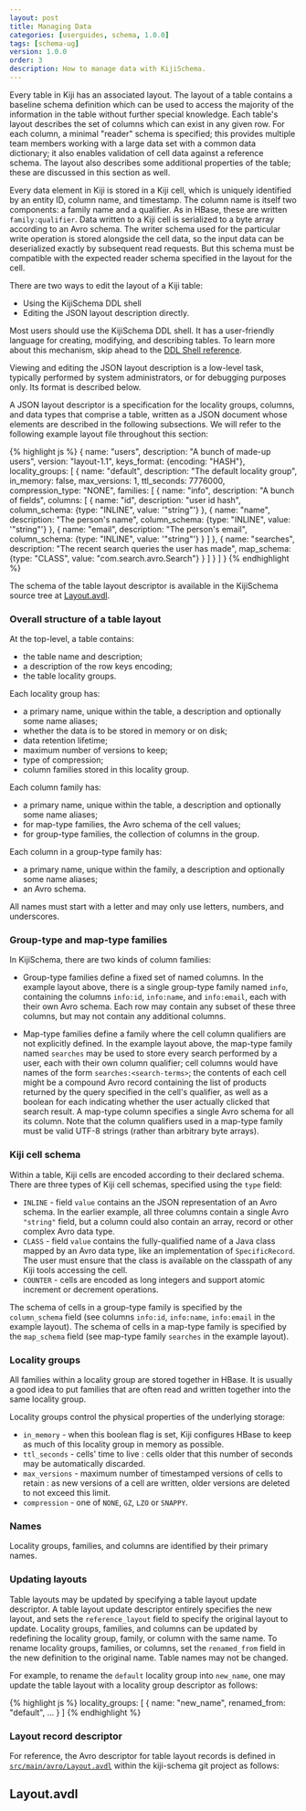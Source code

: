 ```yaml
---
layout: post
title: Managing Data
categories: [userguides, schema, 1.0.0]
tags: [schema-ug]
version: 1.0.0
order: 3
description: How to manage data with KijiSchema.
---
```


Every table in Kiji has an associated layout. The layout of a table contains a
baseline schema definition which can be used to access the majority of the
information in the table without further special knowledge.  Each table's layout
describes the set of columns which can exist in any given row.  For each column,
a minimal "reader" schema is specified; this provides multiple team members
working with a large data set with a common data dictionary; it also enables
validation of cell data against a reference schema.  The layout also describes
some additional properties of the table; these are discussed in this section as
well.

Every data element in Kiji is stored in a Kiji cell, which is uniquely
identified by an entity ID, column name, and timestamp.  The column name is itself
two components: a family name and a qualifier.  As in HBase, these are written
`family:qualifier`.  Data written to a Kiji cell is serialized to a byte array
according to an Avro schema.  The writer schema used for the particular write
operation is stored alongside the cell data, so the input data can be
deserialized exactly by subsequent read requests. But this schema must be
compatible with the expected reader schema specified in the layout for the cell.

There are two ways to edit the layout of a Kiji table:
* Using the KijiSchema DDL shell
* Editing the JSON layout description directly.

Most users should use the KijiSchema DDL shell. It has a user-friendly language
for creating, modifying, and describing tables. To learn more about this
mechanism, skip ahead to the [DDL Shell reference](../schema-shell-ddl-ref).

Viewing and editing the JSON layout description is a low-level task, typically
performed by system administrators, or for debugging purposes only. Its format
is described below.

A JSON layout descriptor is a specification for the locality groups,
columns, and data types that comprise a table, written as a JSON
document whose elements are described in the following subsections.  We will
refer to the following example layout file throughout this section:

{% highlight js %}
{
  name: "users",
  description: "A bunch of made-up users",
  version: "layout-1.1",
  keys_format: {encoding: "HASH"},
  locality_groups: [ {
    name: "default",
    description: "The default locality group",
    in_memory: false,
    max_versions: 1,
    ttl_seconds: 7776000,
    compression_type: "NONE",
    families: [ {
      name: "info",
      description: "A bunch of fields",
      columns: [ {
        name: "id",
        description: "user id hash",
        column_schema: {type: "INLINE", value: '"string"'}
      }, {
        name: "name",
        description: "The person's name",
        column_schema: {type: "INLINE", value: '"string"'}
      }, {
        name: "email",
        description: "The person's email",
        column_schema: {type: "INLINE", value: '"string"'}
      } ]
    }, {
      name: "searches",
      description: "The recent search queries the user has made",
      map_schema: {type: "CLASS", value: "com.search.avro.Search"}
    } ]
  } ]
}
{% endhighlight %}

The schema of the table layout descriptor is available in the KijiSchema source tree at
[Layout.avdl](#ref.table_layout_desc).

### Overall structure of a table layout

At the top-level, a table contains:

*  the table name and description;
*  a description of the row keys encoding;
*  the table locality groups.

Each locality group has:

*  a primary name, unique within the table, a description and optionally some name aliases;
*  whether the data is to be stored in memory or on disk;
*  data retention lifetime;
*  maximum number of versions to keep;
*  type of compression;
*  column families stored in this locality group.

Each column family has:

*  a primary name, unique within the table, a description and optionally some name aliases;
*  for map-type families, the Avro schema of the cell values;
*  for group-type families, the collection of columns in the group.

Each column in a group-type family has:

*  a primary name, unique within the family, a description and optionally some name aliases;
*  an Avro schema.

All names must start with a letter and may only use letters, numbers, and underscores.

### Group-type and map-type families

In KijiSchema, there are two kinds of column families:

*  Group-type families define a fixed set of named columns.  In the example
   layout above, there is a single group-type family named `info`, containing
   the columns `info:id`, `info:name`, and `info:email`, each with their own
   Avro schema.  Each row may contain any subset of these three columns, but may
   not contain any additional columns.

*  Map-type families define a family where the cell column qualifiers are not
   explicitly defined.  In the example layout above, the map-type family named
   `searches` may be used to store every search performed by a user, each with
   their own column qualifier; cell columns would have names of the form
   `searches:<search-terms>`; the contents of each cell might be a compound Avro
   record containing the list of products returned by the query specified in the
   cell's qualifier, as well as a boolean for each indicating whether the user
   actually clicked that search result.  A map-type column specifies a single Avro
   schema for all its column.  Note that the column qualifiers used in a map-type
   family must be valid UTF-8 strings (rather than arbitrary byte arrays).

### Kiji cell schema

Within a table, Kiji cells are encoded according to their declared schema.
There are three types of Kiji cell schemas, specified using the `type` field:

*  `INLINE` - field `value` contains an the JSON representation of an Avro
   schema.  In the earlier example, all three columns contain a single Avro
   `"string"` field, but a column could also contain an array, record or other
   complex Avro data type.
*  `CLASS` - field `value` contains the fully-qualified name of a Java class
   mapped by an Avro data type, like an implementation of `SpecificRecord`.  The
   user must ensure that the class is available on the classpath of any Kiji
   tools accessing the cell.
*  `COUNTER` - cells are encoded as long integers and support atomic increment
   or decrement operations.

The schema of cells in a group-type family is specified by the `column_schema`
field (see columns `info:id`, `info:name`, `info:email` in the example layout).
The schema of cells in a map-type family is specified by the `map_schema` field
(see map-type family `searches` in the example layout).

### Locality groups

All families within a locality group are stored together in HBase.  It is
usually a good idea to put families that are often read and written together
into the same locality group.

Locality groups control the physical properties of the underlying storage:

*  `in_memory` - when this boolean flag is set, Kiji configures HBase to keep as
   much of this locality group in memory as possible.
*  `ttl_seconds` - cells' time to live : cells older that this number of seconds
   may be automatically discarded.
*  `max_versions` - maximum number of timestamped versions of cells to retain :
   as new versions of a cell are written, older versions are deleted to not
   exceed this limit.
*  `compression` - one of `NONE`, `GZ`, `LZO` or `SNAPPY`.

### Names

Locality groups, families, and columns are identified by their primary names.

### Updating layouts

Table layouts may be updated by specifying a table layout update descriptor. A table
layout update descriptor entirely specifies the new layout, and sets the `reference_layout` 
field to specify the original layout to update. Locality groups, families, and columns can be
updated by redefining the locality group, family, or column with the same name.
To rename locality groups, families, or columns, set the `renamed_from` field
in the new definition to the original name.  Table names may not be changed.

For example, to rename the `default` locality group into `new_name`, one may
update the table layout with a locality group descriptor as follows:

{% highlight js %}
locality_groups: [ {
  name: "new_name",
  renamed_from: "default",
  ...
} ]
{% endhighlight %}

### Layout record descriptor
<a name="ref.table_layout_desc" id="ref.table_layout_desc"> </a>

For reference, the Avro descriptor for table layout records is defined in
[`src/main/avro/Layout.avdl`](https://github.com/kijiproject/kiji-schema/blob/master/kiji-schema/src/main/avro/Layout.avdl "Layout.avdl")
within the kiji-schema git project as follows:


<div id="accordion-container">
  <h2 class="accordion-header"> Layout.avdl </h2>
  <div class="accordion-content">
    <script src="http://gist-it.appspot.com/github/kijiproject/kiji-schema/raw/kiji-schema-root-1.0.0/kiji-schema/src/main/avro/Layout.avdl"> </script>
  </div>
</div>

<!--
*  TODO: This section requires additional work.
**  TODO: Advice on how to design your schema (maybe talk about "crazy columns" here).
**  TODO: Somewhere in here talk about schema evolution.
**  TODO: Remove the references to Avro serialization with a more generic Hadoop version
-->

